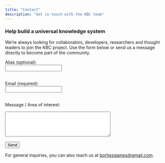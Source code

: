 ```yaml
---
title: "Contact"
description: "Get in touch with the KBC team"
---
```


### Help build a universal knowledge system

We’re always looking for collaborators, developers, researchers and thought leaders to join the KBC project.  Use the form below or send us a message directly to become part of the community.

<form action="mailto:borhezgames@gmail.com" method="post" enctype="text/plain" class="contact-form">
  <label for="alias">Alias (optional):</label><br>
  <input type="text" id="alias" name="alias"><br><br>

  <label for="email">Email (required):</label><br>
  <input type="email" id="email" name="email" required><br><br>

  <label for="message">Message / Area of interest:</label><br>
  <textarea id="message" name="message" rows="5" cols="40"></textarea><br><br>

  <input type="submit" value="Send">
</form>

For general inquiries, you can also reach us at [borhezgames@gmail.com](mailto:borhezgames@gmail.com).